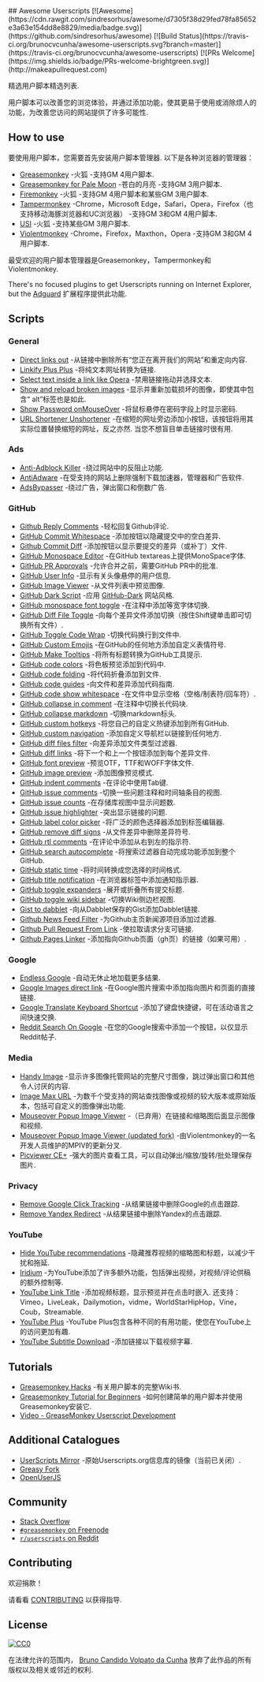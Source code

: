 <div class="github-widget" data-repo="brunocvcunha/awesome-userscripts"></div>
<script async src="https://pagead2.googlesyndication.com/pagead/js/adsbygoogle.js"></script><ins class="adsbygoogle" style="display:block" data-ad-client="ca-pub-6890694312814945" data-ad-slot="5473692530" data-ad-format="auto"  data-full-width-responsive="true"></ins><script>(adsbygoogle = window.adsbygoogle || []).push({});</script>
## Awesome Userscripts [![Awesome](https://cdn.rawgit.com/sindresorhus/awesome/d7305f38d29fed78fa85652e3a63e154dd8e8829/media/badge.svg)](https://github.com/sindresorhus/awesome) [![Build Status](https://travis-ci.org/brunocvcunha/awesome-userscripts.svg?branch=master)](https://travis-ci.org/brunocvcunha/awesome-userscripts) [![PRs Welcome](https://img.shields.io/badge/PRs-welcome-brightgreen.svg)](http://makeapullrequest.com)

精选用户脚本精选列表.

用户脚本可以改善您的浏览体验，并通过添加功能，使其更易于使用或消除烦人的功能，为改善您访问的网站提供了许多可能性.






## How to use

要使用用户脚本，您需要首先安装用户脚本管理器. 以下是各种浏览器的管理器：

- [Greasemonkey](http://www.greasespot.net/) -火狐
  -支持GM 4用户脚本.
- [Greasemonkey for Pale Moon](https://github.com/janekptacijarabaci/greasemonkey/releases) -苍白的月亮
  -支持GM 3用户脚本.
- [Firemonkey](https://addons.mozilla.org/firefox/addon/firemonkey/) -火狐
  -支持GM 4用户脚本和某些GM 3用户脚本.
- [Tampermonkey](https://tampermonkey.net/) -Chrome，Microsoft Edge，Safari，Opera，Firefox（也支持移动海豚浏览器和UC浏览器）
  -支持GM 3和GM 4用户脚本.
- [USI](https://addons.mozilla.org/firefox/addon/userunified-script-injector/) -火狐
  -支持某些GM 3用户脚本.
- [Violentmonkey](https://violentmonkey.github.io/) -Chrome，Firefox，Maxthon，Opera
  -支持GM 3和GM 4用户脚本.

最受欢迎的用户脚本管理器是Greasemonkey，Tampermonkey和Violentmonkey.

There's no focused plugins to get Userscripts running on Internet Explorer, but the [Adguard](https://adguard.com/) 扩展程序提供此功能.


## Scripts

### General

* [Direct links out](https://openuserjs.org/scripts/nokeya/Direct_links_out) -从链接中删除所有“您正在离开我们的网站”和重定向内容.
* [Linkify Plus Plus](https://greasyfork.org/scripts/4255-linkify-plus-plus) -将纯文本网址转换为链接.
* [Select text inside a link like Opera](https://greasyfork.org/scripts/789-select-text-inside-a-link-like-opera) -禁用链接拖动并选择文本.
* [Show and reload broken images](https://greasyfork.org/scripts/790-show-and-reload-broken-images) -显示并重新加载损坏的图像，即使其中包含“ alt”标签也是如此.
* [Show Password onMouseOver](https://greasyfork.org/scripts/32-show-password-onmouseover) -将鼠标悬停在密码字段上时显示密码.
* [URL Shortener Unshortener](https://greasyfork.org/scripts/5359-url-shortener-unshortener)  -在缩短的网址旁边添加小按钮，该按钮将用其实际位置替换缩短的网址，反之亦然. 当您不想盲目单击链接时很有用.


### Ads

* [Anti-Adblock Killer](http://reek.github.io/anti-adblock-killer/) -绕过网站中的反阻止功能.
* [AntiAdware](https://greasyfork.org/scripts/4294-antiadware) -在受支持的网站上删除强制下载加速器，管理器和广告软件.
* [AdsBypasser](https://adsbypasser.github.io/) -绕过广告，弹出窗口和倒数广告.


### GitHub

* [Github Reply Comments](https://github.com/jerone/UserScripts/tree/master/Github_Reply_Comments#readme) -轻松回复Github评论.
* [GitHub Commit Whitespace](https://github.com/jerone/UserScripts/tree/master/Github_Commit_Whitespace#readme) -添加按钮以隐藏提交中的空白差异.
* [Github Commit Diff](https://github.com/jerone/UserScripts/tree/master/Github_Commit_Diff#readme) -添加按钮以显示要提交的差异（或补丁）文件.
* [GitHub Monospace Editor](https://github.com/devxoul/github-monospace-editor) -在GitHub textareas上提供MonoSpace字体.
* [GitHub PR Approvals](https://github.com/stowball/github-pr-approvals) -允许合并之前，需要GitHub PR中的批准.
* [GitHub User Info](https://github.com/jerone/UserScripts/tree/master/Github_User_Info#readme) -显示有关头像悬停的用户信息.
* [GitHub Image Viewer](https://github.com/jerone/UserScripts/tree/master/Github_Image_Viewer#readme) -从文件列表中预览图像.
* [GitHub Dark Script](https://github.com/StylishThemes/GitHub-Dark-Script) -应用 [GitHub-Dark](https://github.com/StylishThemes/GitHub-Dark) 网站风格.
* [GitHub monospace font toggle](https://greasyfork.org/scripts/18787-github-monospace-font-toggle) -在注释中添加等宽字体切换.
* [GitHub Diff File Toggle](https://greasyfork.org/scripts/18788-github-diff-file-toggle) -向每个差异文件添加切换（按住Shift键单击即可切换所有文件）.
* [GitHub Toggle Code Wrap](https://greasyfork.org/scripts/18789-github-toggle-code-wrap) -切换代码换行到文件中.
* [GitHub Custom Emojis](https://github.com/StylishThemes/GitHub-Custom-Emojis) -在GitHub的任何地方添加自定义表情符号.
* [GitHub Make Tooltips](https://greasyfork.org/scripts/22194) -将所有标题转换为GitHub工具提示.
* [GitHub code colors](https://github.com/Mottie/GitHub-userscripts/wiki/GitHub-code-colors) -将色板预览添加到代码中.
* [GitHub code folding](https://github.com/Mottie/GitHub-userscripts/wiki/GitHub-code-folding) -将代码折叠添加到文件.
* [GitHub code guides](https://github.com/Mottie/GitHub-userscripts/wiki/GitHub-code-guides) -向文件和差异添加代码指南.
* [GitHub code show whitespace](https://github.com/Mottie/GitHub-userscripts/wiki/GitHub-code-show-whitespace) -在文件中显示空格（空格/制表符/回车符）.
* [GitHub collapse in comment](https://github.com/Mottie/GitHub-userscripts/wiki/GitHub-collapse-in-comment) -在注释中切换长代码块.
* [GitHub collapse markdown](https://github.com/Mottie/GitHub-userscripts/wiki/GitHub-collapse-markdown) -切换markdown标头.
* [GitHub custom hotkeys](https://github.com/Mottie/GitHub-userscripts/wiki/GitHub-custom-hotkeys) -将您自己的自定义热键添加到所有GitHub.
* [GitHub custom navigation](https://github.com/Mottie/GitHub-userscripts/wiki/GitHub-custom-navigation) -添加自定义导航栏以链接到任何地方.
* [GitHub diff files filter](https://github.com/Mottie/GitHub-userscripts/wiki/GitHub-diff-files-filter) -向差异添加文件类型过滤器.
* [GitHub diff links](https://github.com/Mottie/GitHub-userscripts/wiki/GitHub-diff-links) -将下一个和上一个按钮添加到每个差异文件.
* [GitHub font preview](https://github.com/Mottie/GitHub-userscripts/wiki/GitHub-font-preview) -预览OTF，TTF和WOFF字体文件.
* [GitHub image preview](https://github.com/Mottie/GitHub-userscripts/wiki/GitHub-image-preview) -添加图像预览模式.
* [GitHub indent comments](https://github.com/Mottie/GitHub-userscripts/wiki/GitHub-indent-comments) -在评论中使用Tab键.
* [GitHub issue comments](https://github.com/Mottie/GitHub-userscripts/wiki/GitHub-issue-comments) -切换一些问题注释和时间轴条目的视图.
* [GitHub issue counts](https://github.com/Mottie/GitHub-userscripts/wiki/GitHub-issue-counts) -在存储库视图中显示问题数.
* [GitHub issue highlighter](https://github.com/Mottie/GitHub-userscripts/wiki/GitHub-issue-highlighter) -突出显示链接的问题.
* [GitHub label color picker](https://github.com/Mottie/GitHub-userscripts/wiki/GitHub-label-color-picker) -将广泛的颜色选择器添加到标签编辑器.
* [GitHub remove diff signs](https://github.com/Mottie/GitHub-userscripts/wiki/GitHub-remove-diff-signs) -从文件差异中删除差异符号.
* [GitHub rtl comments](https://github.com/Mottie/GitHub-userscripts/wiki/GitHub-rtl-comments) -在评论中添加从右到左的指示符.
* [GitHub search autocomplete](https://github.com/Mottie/GitHub-userscripts/wiki/GitHub-search-autocomplete) -将搜索过滤器自动完成功能添加到整个GitHub.
* [GitHub static time](https://github.com/Mottie/GitHub-userscripts/wiki/GitHub-static-time) -将时间转换成您选择的时间格式.
* [GitHub title notification](https://github.com/Mottie/GitHub-userscripts/wiki/GitHub-title-notification) -在浏览器标签中添加通知指示器.
* [GitHub toggle expanders](https://github.com/Mottie/GitHub-userscripts/wiki/GitHub-toggle-expanders) -展开或折叠所有提交标题.
* [GitHub toggle wiki sidebar](https://github.com/Mottie/GitHub-userscripts/wiki/GitHub-toggle-wiki-sidebar) -切换Wiki侧边栏视图.
* [Gist to dabblet](https://github.com/Mottie/GitHub-userscripts/wiki/Gist-to-dabblet) -向从Dabblet保存的Gist添加Dabblet链接.
* [Github News Feed Filter](https://github.com/jerone/UserScripts/tree/master/Github_News_Feed_Filter#readme) -为Github主页新闻源项目添加过滤器.
* [Github Pull Request From Link](https://github.com/jerone/UserScripts/tree/master/Github_Pull_Request_From#readme) -使拉取请求分支可链接.
* [Github Pages Linker](https://github.com/jerone/UserScripts/tree/master/Github_Pages_Linker#readme) -添加指向Github页面（gh页）的链接（如果可用）.


### Google

* [Endless Google](https://openuserjs.org/scripts/tumpio/Endless_Google) -自动无休止地加载更多结果.
* [Google Images direct link](https://greasyfork.org/scripts/3187-google-images-direct-link) -在Google图片搜索中添加指向图片和页面的直接链接.
* [Google Translate Keyboard Shortcut](https://github.com/Greenek/google-translate-keyboard-shortcut-userscript) -添加了键盘快捷键，可在活动语言之间快速交换.
* [Reddit Search On Google](https://github.com/marioortizmanero/reddit-search-on-google) -在您的Google搜索中添加一个按钮，以仅显示Reddit帖子.


### Media

* [Handy Image](https://greasyfork.org/scripts/109-handy-image) -显示许多图像托管网站的完整尺寸图像，跳过弹出窗口和其他令人讨厌的内容.
* [Image Max URL](https://greasyfork.org/scripts/36662-image-max-url) -为数千个受支持的网站查找图像或视频的较大版本或原始版本，包括可自定义的图像弹出功能.
* [Mouseover Popup Image Viewer](https://greasyfork.org/scripts/404-mouseover-popup-image-viewer) -（已弃用）在链接和缩略图后面显示图像和视频.
* [Mouseover Popup Image Viewer (updated fork)](https://greasyfork.org/scripts/394820-mouseover-popup-image-viewer) -由Violentmonkey的一名开发人员维护的MPIV的更新分叉.
* [Picviewer CE+](https://greasyfork.org/scripts/24204-picviewer-ce) -强大的图片查看工具，可以自动弹出/缩放/旋转/批处理保存图片.


### Privacy

* [Remove Google Click Tracking](https://greasyfork.org/scripts/1523-remove-google-click-tracking) -从结果链接中删除Google的点击跟踪.
* [Remove Yandex Redirect](https://greasyfork.org/scripts/22737-remove-yandex-redirect) -从结果链接中删除Yandex的点击跟踪.


### YouTube

* [Hide YouTube recommendations](https://github.com/artli/hide-youtube-recommendations) -隐藏推荐视频的缩略图和标题，以减少干扰和拖延.
* [Iridium](https://greasyfork.org/scripts/37902-iridium) -为YouTube添加了许多额外功能，包括弹出视频，对视频/评论供稿的额外控制等.
* [YouTube Link Title](https://greasyfork.org/scripts/390656-youtube-link-title)  -添加视频标题，显示预览并在点击时嵌入. 还支持：Vimeo，LiveLeak，Dailymotion，vidme，WorldStarHipHop，Vine，Coub，Streamable.
* [YouTube Plus](https://greasyfork.org/scripts/9932-youtube) -YouTube Plus包含各种不同的有用功能，使您在YouTube上的访问更加有趣.
* [YouTube Subtitle Download](https://github.com/1c7/Youtube-Auto-Subtitle-Download) -添加链接以下载视频字幕.



## Tutorials

  - [Greasemonkey Hacks](http://commons.oreilly.com/wiki/index.php/Greasemonkey_Hacks) -有关用户脚本的完整Wiki书.
  - [Greasemonkey Tutorial for Beginners](http://hayageek.com/greasemonkey-tutorial/) -如何创建简单的用户脚本并使用Greasemonkey安装它.
  - [Video - GreaseMonkey Userscript Development](https://www.youtube.com/watch?v=hAeWOOJPp0o)


## Additional Catalogues

* [UserScripts Mirror](http://userscripts-mirror.org/) -原始Userscripts.org信息库的镜像（当前已关闭）.
* [Greasy Fork](https://greasyfork.org/)
* [OpenUserJS](https://openuserjs.org/)


## Community

* [Stack Overflow](https://stackoverflow.com/questions/tagged/userscripts)
* [`#greasemonkey` on Freenode](http://webchat.freenode.net/?channels=greasemonkey)
* [`r/userscripts` on Reddit](https://www.reddit.com/r/userscripts/)


## Contributing

欢迎捐款！

请看看 [CONTRIBUTING](https://github.com/brunocvcunha/awesome-userscripts/blob/master/CONTRIBUTING.md) 以获得指导.

## License

[![CC0](http://i.creativecommons.org/p/zero/1.0/88x31.png)](http://creativecommons.org/publicdomain/zero/1.0/)

在法律允许的范围内， [Bruno Candido Volpato da Cunha](https://github.com/brunocvcunha/awesome-userscripts/blob/master/mailto:brunocvcunha@gmail.com) 放弃了此作品的所有版权以及相关或邻近的权利.
